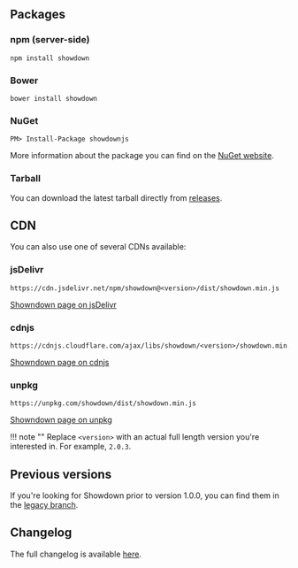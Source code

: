 ## Packages

### npm (server-side)

```
npm install showdown
```

### Bower

```
bower install showdown
```

### NuGet

```
PM> Install-Package showdownjs
```

More information about the package you can find on the [NuGet website](https://www.nuget.org/packages/showdownjs/).

### Tarball

You can download the latest tarball directly from [releases][releases].

## CDN

You can also use one of several CDNs available:

### jsDelivr

```
https://cdn.jsdelivr.net/npm/showdown@<version>/dist/showdown.min.js
```

[Showndown page on jsDelivr](https://www.jsdelivr.com/package/npm/showdown)

### cdnjs

```
https://cdnjs.cloudflare.com/ajax/libs/showdown/<version>/showdown.min.js
```

[Showndown page on cdnjs](https://cdnjs.com/libraries/showdown)

### unpkg

```
https://unpkg.com/showdown/dist/showdown.min.js
```

[Showndown page on unpkg](https://unpkg.com/browse/showdown@latest/)

!!! note ""
    Replace `<version>` with an actual full length version you're interested in. For example, `2.0.3`.

## Previous versions

If you're looking for Showdown prior to version 1.0.0, you can find them in the [legacy branch][legacy-branch].

## Changelog

The full changelog is available [here][changelog].

[legacy-branch]: https://github.com/showdownjs/showdown/tree/legacy
[releases]: https://github.com/showdownjs/showdown/releases
[changelog]: https://github.com/showdownjs/showdown/blob/master/CHANGELOG.md
